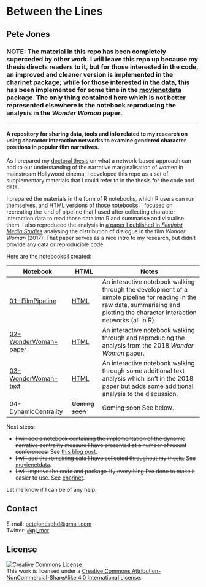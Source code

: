 
<!-- README.md is generated from README.Rmd. Please edit that file -->

# Between the Lines

<!-- badges: start -->
<!-- badges: end -->

## Pete Jones

### NOTE: The material in this repo has been completely superceded by other work. I will leave this repo up because my thesis directs readers to it, but for those interested in the code, an improved and cleaner version is implemented in the [charinet](https://github.com/pj398/charinet) package; while for those interested in the data, this has been implemented for some time in the [movienetdata](https://github.com/pj398/movienetdata) package. The only thing contained here which is not better represented elsewhere is the notebook reproducing the analysis in the *Wonder Woman* paper.

------------------------------------------------------------------------

#### A repository for sharing data, tools and info related to my research on using character interaction networks to examine gendered character positions in popular film narratives.

As I prepared my [doctoral
thesis](https://www.research.manchester.ac.uk/portal/en/theses/a-social-network-analysis-approach-to-examining-gendered-character-positions-in-popular-film-narratives(76aa86f6-1c00-4d01-830f-1e6dafe4d798).html)
on what a network-based approach can add to our understanding of the
narrative marginalisation of women in mainstream Hollywood cinema, I
developed this repo as a set of supplementary materials that I could
refer to in the thesis for the code and data.

I prepared the materials in the form of R notebooks, which R users can
run themselves, and HTML versions of those notebooks. I focused on
recreating the kind of pipeline that I used after collecting character
interaction data to read those data into R and summarise and visualise
them. I also reproduced the analysis in [a paper I published in
*Feminist Media Studies*](https://doi.org/10.1080/14680777.2018.1510846)
analysing the distribution of dialogue in the film *Wonder Woman*
(2017). That paper serves as a nice intro to my research, but didn’t
provide any data or reproducible code.

Here are the notebooks I created:

| Notebook                                         | HTML                                                                                  | Notes                                                                                                                                                                             |
|--------------------------------------------------|---------------------------------------------------------------------------------------|-----------------------------------------------------------------------------------------------------------------------------------------------------------------------------------|
| [01-FilmPipeline](01-FilmPipeline.Rmd)           | [HTML](https://pj398.github.io/between-the-lines/notebooks/01-FilmPipeline.html)      | An interactive notebook walking through the development of a simple pipeline for reading in the raw data, summarising and plotting the character interaction networks (all in R). |
| [02-WonderWoman-paper](02-WonderWoman-paper.Rmd) | [HTML](https://pj398.github.io/between-the-lines/notebooks/02-WonderWoman-paper.html) | An interactive notebook walking through and reproducing the analysis from the 2018 *Wonder Woman* paper.                                                                          |
| [03-WonderWoman-text](03-WonderWoman-text.Rmd)   | [HTML](https://pj398.github.io/between-the-lines/notebooks/03-WonderWoman-text.html)  | An interactive notebook walking through some additional text analysis which isn’t in the 2018 paper but adds some additional analysis to the discussion.                          |
| 04-DynamicCentrality                             | ~~Coming soon~~                                                                       | ~~Coming soon~~ See below.                                                                                                                                                        |

Next steps:

-   ~~I will add a notebook containing the implementation of the dynamic
    narrative centrality measure I have presented at a number of recent
    conferences.~~ See [this blog
    post](https://www.petejon.es/posts/2020-04-30-narrative-centrality/).
-   ~~I will add the remaining data I have collected throughout my
    thesis.~~ See [movienetdata](https://github.com/pj398/movienetdata).
-   ~~I will improve the code and package-ify everything I’ve done to
    make it easier to use.~~ See
    [charinet](https://github.com/pj398/charinet).

Let me know if I can be of any help.

## Contact

E-mail: <petejonesphd@gmail.com>  
Twitter: <a href="https://twitter.com/pj_mcr">@pj_mcr</a>

## License

<a rel="license" href="http://creativecommons.org/licenses/by-nc-sa/4.0/"><img alt="Creative Commons License" style="border-width:0" src="https://i.creativecommons.org/l/by-nc-sa/4.0/88x31.png" /></a><br />This
work is licensed under a
<a rel="license" href="http://creativecommons.org/licenses/by-nc-sa/4.0/">Creative
Commons Attribution-NonCommercial-ShareAlike 4.0 International
License</a>.
